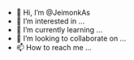 - 👋 Hi, I’m @JeimonkAs
- 👀 I’m interested in ...
- 🌱 I’m currently learning ...
- 💞️ I’m looking to collaborate on ...
- 📫 How to reach me ...

<!---
JeimonkAs/JeimonkAs is a ✨ special ✨ repository because its `README.md` (this file) appears on your GitHub profile.
You can click the Preview link to take a look at your changes.
--->
